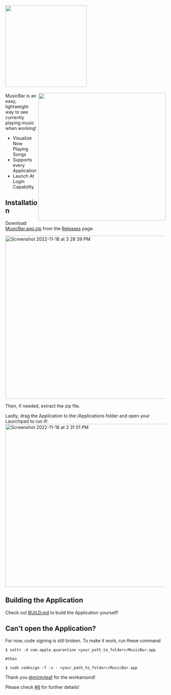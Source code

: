 # <img src="https://user-images.githubusercontent.com/35761701/204182243-6ad37686-e613-4280-ba83-7ec10bd25968.png" width="256" />
<img align="right" src="https://user-images.githubusercontent.com/35761701/204183771-ee8c8094-3977-4aaa-9e4a-011624c6abd7.png" width="400" />

MusicBar is an easy, lightweight way to see currently playing music when working!

* Visualize Now Playing Songs
* Supports every Application
* Launch At Login Capability

## Installation
Download [MusicBar.app.zip](https://github.com/Kentakoong/MusicBar/releases/download/v0.1.1/MusicBar.app.zip) from the [Releases](https://github.com/Kentakoong/MusicBar/releases) page. 

<img width="512" alt="Screenshot 2022-11-18 at 3 28 39 PM" src="https://user-images.githubusercontent.com/35761701/202656533-3b1be2f7-14ec-44c2-9d52-cf9cb0165653.png">

Then, if needed, extract the zip file.

Lastly, drag the Application to the /Applications folder and open your Launchpad to run it!
<img width="512" alt="Screenshot 2022-11-18 at 3 31 01 PM" src="https://user-images.githubusercontent.com/35761701/202657110-3d0f44c2-77df-4526-b3ee-6816978d2e2a.png">

## Building the Application

  Check out [BUILD.md](https://github.com/Kentakoong/MusicBar/blob/main/BUILD.md) to build the Application yourself!

## Can't open the Application?

  For now, code signing is still broken. To make it work, run these command
  
  ```console
  $ xattr -d com.apple.quarantine <your_path_to_folder>/MusicBar.app
  
  #then 
 
  $ sudo codesign -f -s - <your_path_to_folder>/MusicBar.app
  ```
  Thank you [@mintyleaf](https://github.com/mintyleaf) for the workaround!

  Please check [#6](https://github.com/Kentakoong/MusicBar/discussions/6) for further details!
